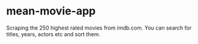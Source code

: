 # mean-movie-app
Scraping the 250 highest rated movies from imdb.com. You can search for titles, years, actors etc and sort them.
